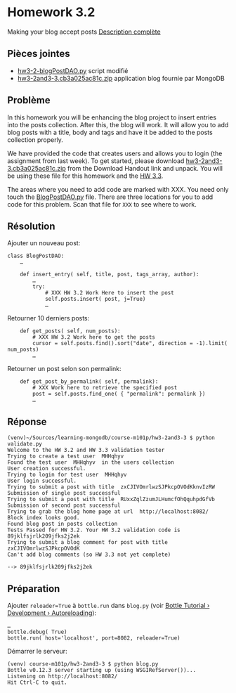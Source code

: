 # Homework 3.2

Making your blog accept posts [Description complète](https://education.10gen.com/courses/10gen/M101P/2014_February/courseware/Week_3_Schema_Design/529e0064e2d42347509fb3a6/)

## Pièces jointes

* [hw3-2-blogPostDAO.py](hw3-2-blogPostDAO.py) script modifié
* [hw3-2and3-3.cb3a025ac81c.zip](hw3-2and3-3.cb3a025ac81c.zip) application blog fournie par MongoDB

## Problème

In this homework you will be enhancing the blog project to insert entries into the posts collection. After this, the blog will work. It will allow you to add blog posts with a title, body and tags and have it be added to the posts collection properly.

We have provided the code that creates users and allows you to login (the assignment from last week). To get started, please download [hw3-2and3-3.cb3a025ac81c.zip](hw3-2and3-3.cb3a025ac81c.zip) from the Download Handout link and unpack. You will be using these file for this homework and the [HW 3.3](hw3-3-answer.md).

The areas where you need to add code are marked with XXX. You need only touch the [BlogPostDAO.py](hw3-2-blogPostDAO.py) file. There are three locations for you to add code for this problem. Scan that file for `XXX` to see where to work.

## Résolution

Ajouter un nouveau post:

    class BlogPostDAO:
        …

        def insert_entry( self, title, post, tags_array, author):
            …
            try:
                # XXX HW 3.2 Work Here to insert the post
                self.posts.insert( post, j=True)
                …

Retourner 10 derniers posts:

        def get_posts( self, num_posts):
            # XXX HW 3.2 Work here to get the posts
            cursor = self.posts.find().sort("date", direction = -1).limit( num_posts)
            …

Retourner un post selon son permalink:

        def get_post_by_permalink( self, permalink):
            # XXX Work here to retrieve the specified post
            post = self.posts.find_one( { "permalink": permalink })
            …

## Réponse

    (venv)~/Sources/learning-mongodb/course-m101p/hw3-2and3-3 $ python validate.py 
    Welcome to the HW 3.2 and HW 3.3 validation tester
    Trying to create a test user  MHHqhyv
    Found the test user  MHHqhyv  in the users collection
    User creation successful. 
    Trying to login for test user  MHHqhyv
    User login successful.
    Trying to submit a post with title  zxCJIVOmrlwzSJPkcpOVOdKknvIzRW
    Submission of single post successful
    Trying to submit a post with title  RUxxZqlZzumJLHumcfOhQquhpdGfVb
    Submission of second post successful
    Trying to grab the blog home page at url  http://localhost:8082/
    Block index looks good.
    Found blog post in posts collection
    Tests Passed for HW 3.2. Your HW 3.2 validation code is 89jklfsjrlk209jfks2j2ek
    Trying to submit a blog comment for post with title zxCJIVOmrlwzSJPkcpOVOdK
    Can't add blog comments (so HW 3.3 not yet complete)

    --> 89jklfsjrlk209jfks2j2ek

## Préparation

Ajouter `reloader=True` à `bottle.run` dans `blog.py` (voir [Bottle Tutorial › Development › Autoreloading](http://bottlepy.org/docs/dev/tutorial.html#auto-reloading)):

    …
    bottle.debug( True)
    bottle.run( host='localhost', port=8082, reloader=True)

Démarrer le serveur:

    (venv) course-m101p/hw3-2and3-3 $ python blog.py
    Bottle v0.12.3 server starting up (using WSGIRefServer())...
    Listening on http://localhost:8082/
    Hit Ctrl-C to quit.
